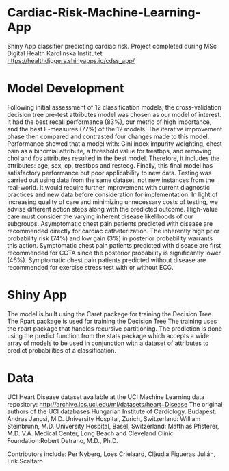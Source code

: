 # Cardiac-Risk-Machine-Learning-App
Shiny App classifier predicting cardiac risk. Project completed during MSc Digital Health Karolinska Institutet 
https://healthdiggers.shinyapps.io/cdss_app/

# Model Development 
Following initial assessment of 12 classification models, the cross-validation decision tree pre-test attributes model was chosen as our model of interest. It had the best recall performance (83%), our metric of high importance, and the best F-measures (77%) of the 12 models. The iterative improvement phase then compared and contrasted four changes made to this model. Performance showed that a model with: Gini index impurity weighting, chest pain as a binomial attribute, a threshold value for trestbps, and removing chol and fbs attributes resulted in the best model. Therefore, it includes the attributes: age, sex, cp, trestbps and restecg.
Finally, this final model has satisfactory performance but poor applicability to new data. Testing was carried out using data from the same dataset, not new instances from the real-world. It would require further improvement with current diagnostic practices and new data before consideration for implementation.
In light of increasing quality of care and minimizing unnecessary costs of testing, we advise different action steps along with the predicted outcome. High-value care must consider the varying inherent disease likelihoods of our subgroups. Asymptomatic chest pain patients predicted with disease are recommended directly for cardiac catheterization. The inherently high prior probability risk (74%) and low gain (3%) in posterior probability warrants this action. Symptomatic chest pain patients predicted with disease are first recommended for CCTA since the posterior probability is significantly lower (46%). Symptomatic chest pain patients predicted without disease are recommended for exercise stress test  with or without ECG. 

# Shiny App
The model is built using the Caret package for training the Decision Tree. The Rpart package is used for training the Decision Tree The training uses the rpart package that handles recursive partitioning.
The prediction is done using the predict function from the stats package which accepts a wide array of models to be used in conjunction with a dataset of attributes to predict probabilities of a classification.

# Data
UCI Heart Disease dataset available at the UCI Machine Learning data repository: http://archive.ics.uci.edu/ml/datasets/heart+Disease
The original authors of the UCI databases
Hungarian Institute of Cardiology. Budapest: Andras Janosi, M.D.
University Hospital, Zurich, Switzerland: William Steinbrunn, M.D.
University Hospital, Basel, Switzerland: Matthias Pfisterer, M.D.
V.A. Medical Center, Long Beach and Cleveland Clinic Foundation:Robert Detrano, M.D., Ph.D.


Contributors include: Per Nyberg, Loes Crielaard, Clàudia Figueras Julián, Erik Scalfaro
